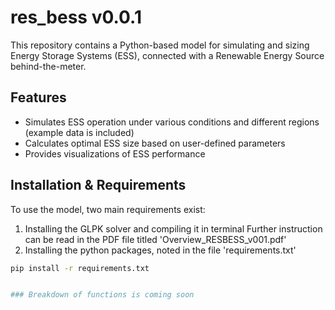 # res_bess v0.0.1

This repository contains a Python-based model for simulating and sizing Energy Storage Systems (ESS), connected with a Renewable Energy Source behind-the-meter.

## Features

* Simulates ESS operation under various conditions and different regions (example data is included)
* Calculates optimal ESS size based on user-defined parameters
* Provides visualizations of ESS performance

## Installation & Requirements
To use the model, two main requirements exist:
1. Installing the GLPK solver and compiling it in terminal
    Further instruction can be read in the PDF file titled 'Overview_RESBESS_v001.pdf'
2. Installing the python packages, noted in the file 'requirements.txt'

```bash
pip install -r requirements.txt


### Breakdown of functions is coming soon